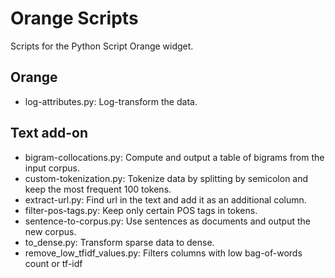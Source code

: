 # Orange Scripts

Scripts for the Python Script Orange widget.

## Orange

- log-attributes.py: Log-transform the data.

## Text add-on

- bigram-collocations.py: Compute and output a table of bigrams from the input corpus.
- custom-tokenization.py: Tokenize data by splitting by semicolon and keep the most frequent 100 tokens.
- extract-url.py: Find url in the text and add it as an additional column.
- filter-pos-tags.py: Keep only certain POS tags in tokens.
- sentence-to-corpus.py: Use sentences as documents and output the new corpus.
- to_dense.py: Transform sparse data to dense.
- remove_low_tfidf_values.py: Filters columns with low bag-of-words count or tf-idf
